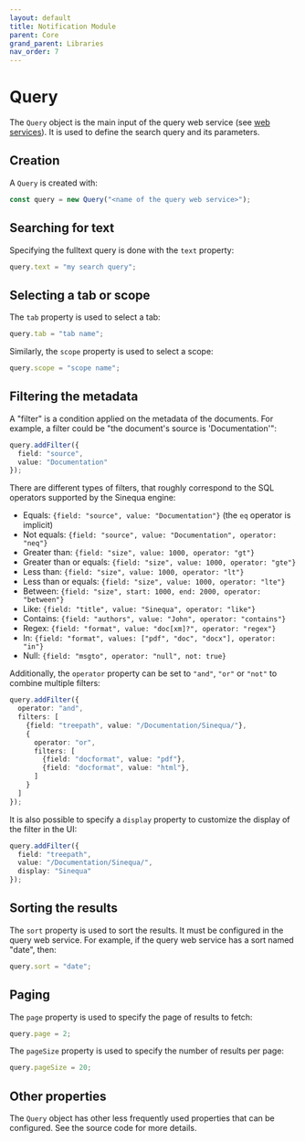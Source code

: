 ```yaml
---
layout: default
title: Notification Module
parent: Core
grand_parent: Libraries
nav_order: 7
---
```


# Query

The `Query` object is the main input of the query web service (see [web services](web-services.md)). It is used to define the search query and its parameters.

## Creation

A `Query` is created with:

```ts
const query = new Query("<name of the query web service>");
```

## Searching for text

Specifying the fulltext query is done with the `text` property:

```ts
query.text = "my search query";
```

## Selecting a tab or scope

The `tab` property is used to select a tab:

```ts
query.tab = "tab name";
```

Similarly, the `scope` property is used to select a scope:

```ts
query.scope = "scope name";
```

## Filtering the metadata

A "filter" is a condition applied on the metadata of the documents. For example, a filter could be "the document's source is 'Documentation'":

```ts
query.addFilter({
  field: "source",
  value: "Documentation"
});
```

There are different types of filters, that roughly correspond to the SQL operators supported by the Sinequa engine:

- Equals: `{field: "source", value: "Documentation"}` (the `eq` operator is implicit)
- Not equals: `{field: "source", value: "Documentation", operator: "neq"}`
- Greater than: `{field: "size", value: 1000, operator: "gt"}`
- Greater than or equals: `{field: "size", value: 1000, operator: "gte"}`
- Less than: `{field: "size", value: 1000, operator: "lt"}`
- Less than or equals: `{field: "size", value: 1000, operator: "lte"}`
- Between: `{field: "size", start: 1000, end: 2000, operator: "between"}`
- Like: `{field: "title", value: "Sinequa", operator: "like"}`
- Contains: `{field: "authors", value: "John", operator: "contains"}`
- Regex: `{field: "format", value: "doc[xm]?", operator: "regex"}`
- In: `{field: "format", values: ["pdf", "doc", "docx"], operator: "in"}`
- Null: `{field: "msgto", operator: "null", not: true}`

Additionally, the `operator` property can be set to `"and"`, `"or"` or `"not"` to combine multiple filters:

```ts
query.addFilter({
  operator: "and",
  filters: [
    {field: "treepath", value: "/Documentation/Sinequa/"},
    {
      operator: "or",
      filters: [
        {field: "docformat", value: "pdf"},
        {field: "docformat", value: "html"},
      ]
    }
  ]
});
```

It is also possible to specify a `display` property to customize the display of the filter in the UI:

```ts
query.addFilter({
  field: "treepath",
  value: "/Documentation/Sinequa/",
  display: "Sinequa"
});
```

## Sorting the results

The `sort` property is used to sort the results. It must be configured in the query web service. For example, if the query web service has a sort named "date", then:

```ts
query.sort = "date";
```

## Paging

The `page` property is used to specify the page of results to fetch:

```ts
query.page = 2;
```

The `pageSize` property is used to specify the number of results per page:

```ts
query.pageSize = 20;
```

## Other properties

The `Query` object has other less frequently used properties that can be configured. See the source code for more details.

